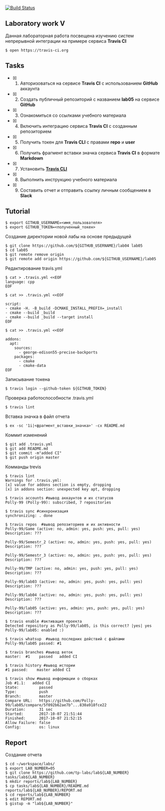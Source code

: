 [![Build Status](https://travis-ci.org/Polly-99/lab05.svg?branch=master)](https://travis-ci.org/Polly-99/lab05)
## Laboratory work V

Данная лабораторная работа посвещена изучению систем непрерывной интеграции на примере сервиса **Travis CI**

```ShellSession
$ open https://travis-ci.org
```

## Tasks

- [x] 1. Авторизоваться на сервисе **Travis CI** с использованием **GitHub** аккаунта
- [x] 2. Создать публичный репозиторий с названием **lab05** на сервисе **GitHub**
- [x] 3. Ознакомиться со ссылками учебного материала
- [x] 4. Включить интеграцию сервиса **Travis CI** с созданным репозиторием
- [x] 5. Получить токен для **Travis CLI** с правами **repo** и **user**
- [x] 6. Получить фрагмент вставки значка сервиса **Travis CI** в формате **Markdown**
- [x] 7. Установить [**Travis CLI**](https://github.com/travis-ci/travis.rb#installation)
- [x] 8. Выполнить инструкцию учебного материала
- [x] 9. Составить отчет и отправить ссылку личным сообщением в **Slack**

## Tutorial

```ShellSession
$ export GITHUB_USERNAME=<имя_пользователя>
$ export GITHUB_TOKEN=<полученный_токен>
```
Создание директории новой лабы на основе предыдущей
```ShellSession
$ git clone https://github.com/${GITHUB_USERNAME}/lab04 lab05
$ cd lab05
$ git remote remove origin
$ git remote add origin https://github.com/${GITHUB_USERNAME}/lab05
```
Редактирование travis.yml
```ShellSession
$ cat > .travis.yml <<EOF
language: cpp
EOF
```

```ShellSession
$ cat >> .travis.yml <<EOF

script:
- cmake -H. -B_build -DCMAKE_INSTALL_PREFIX=_install
- cmake --build _build
- cmake --build _build --target install
EOF
```

```ShellSession
$ cat >> .travis.yml <<EOF

addons:
  apt:
    sources:
      - george-edison55-precise-backports
    packages:
      - cmake
      - cmake-data
EOF
```
Записывание токена
```ShellSession
$ travis login --github-token ${GITHUB_TOKEN}
```

Проверка работоспособности .travis.yml
```ShellSession
$ travis lint
```
Вставка значка в файл отчета
```ShellSession
$ ex -sc '1i|<фрагмент_вставки_значка>' -cx README.md
```
Коммит изменений
```ShellSession
$ git add .travis.yml
$ git add README.md
$ git commit -m"added CI"
$ git push origin master
```

Комманды trevis
```ShellSession
$ travis lint
Warnings for .travis.yml:
[x] value for addons section is empty, dropping
[x] in addons section: unexpected key apt, dropping

$ travis accounts #вывод аккаунтов и их статусов
Polly-99 (Polly-99): subscribed, 7 repositories

$ travis sync #синхронизация
synchronizing: . done

$ travis repos  #вывод репозиториев и их активности
Polly-99/Game (active: no, admin: yes, push: yes, pull: yes)
Description: ???

Polly-99/Semestr_2 (active: no, admin: yes, push: yes, pull: yes)
Description: ???

Polly-99/Semestr_3 (active: no, admin: yes, push: yes, pull: yes)
Description: ???

Polly-99/TMP (active: no, admin: yes, push: yes, pull: yes)
Description: ???

Polly-99/lab03 (active: no, admin: yes, push: yes, pull: yes)
Description: ???

Polly-99/lab04 (active: no, admin: yes, push: yes, pull: yes)
Description: ???

Polly-99/lab05 (active: yes, admin: yes, push: yes, pull: yes)
Description: ???

$ travis enable #активация проекта
Detected repository as Polly-99/lab05, is this correct? |yes| yes
Polly-99/lab05: enabled :)

$ travis whatsup  #вывод последних действий с файлами
Polly-99/lab05 passed: #1

$ travis branches #вывод веток
master:  #1    passed   added CI

$ travis history #вывод истории
#1 passed:    master added CI  

$ travis show #вывод информации о сборках
Job #1.1:   added CI
State:         passed
Type:          push
Branch:        master
Compare URL:   https://github.com/Polly-99/lab05/compare/5f092b62ae7b^...830a918fce22
Duration:      31 sec
Started:       2017-10-07 21:51:44
Finished:      2017-10-07 21:52:15
Allow Failure: false
Config:        os: linux
```

## Report

Создание отчета
```ShellSession
$ cd ~/workspace/labs/
$ export LAB_NUMBER=05
$ git clone https://github.com/tp-labs/lab${LAB_NUMBER} tasks/lab${LAB_NUMBER}
$ mkdir reports/lab${LAB_NUMBER}
$ cp tasks/lab${LAB_NUMBER}/README.md reports/lab${LAB_NUMBER}/REPORT.md
$ cd reports/lab${LAB_NUMBER}
$ edit REPORT.md
$ gistup -m "lab${LAB_NUMBER}"
